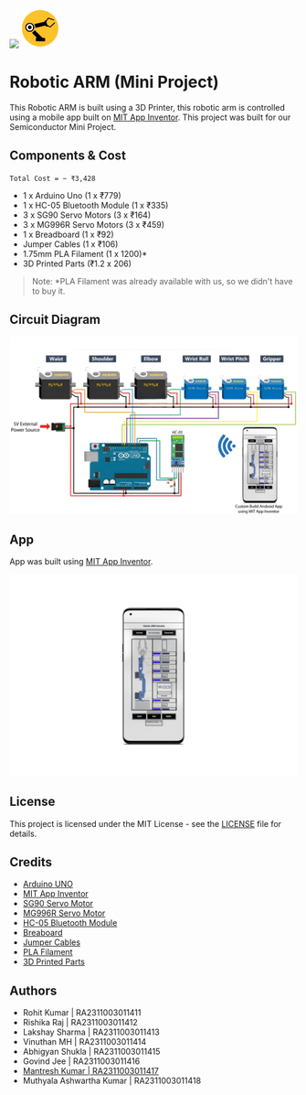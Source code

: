 <img src="https://1.bp.blogspot.com/-N-XwxleEyOo/WYQEtqUZGnI/AAAAAAAAwRI/Klh5vIblR_EzyXjHsm1zh5WP3hWZMaciACLcBGAs/s1600/SRM%2BLogo.png" height=70> <img src="./images/logo.png" height=70>

# Robotic ARM (Mini Project)

This Robotic ARM is built using a 3D Printer, this robotic arm is controlled using a mobile app built on [MIT App Inventor](http://ai2.appinventor.mit.edu/).
This project was built for our Semiconductor Mini Project.

## Components & Cost

`Total Cost = ~ ₹3,428`

- 1 x Arduino Uno (1 x ₹779)
- 1 x HC-05 Bluetooth Module (1 x ₹335)
- 3 x SG90 Servo Motors (3 x ₹164)
- 3 x MG996R Servo Motors (3 x ₹459)
- 1 x Breadboard (1 x ₹92)
- Jumper Cables (1 x ₹106)
- 1.75mm PLA Filament (1 x 1200)*
- 3D Printed Parts (₹1.2 x 206)

> Note: *PLA Filament was already available with us, so we didn't have to buy it.

## Circuit Diagram

![Circuit Diagram](./images/image.jpeg)

## App

App was built using [MIT App Inventor](http://ai2.appinventor.mit.edu/).

![App](./images/app.png)

## License

This project is licensed under the MIT License - see the [LICENSE](LICENSE) file for details.

## Credits

- [Arduino UNO](https://www.amazon.in/gp/product/B0BRQRMN2W/ref=ppx_yo_dt_b_asin_title_o06_s00?ie=UTF8&psc=1)
- [MIT App Inventor](http://ai2.appinventor.mit.edu/)
- [SG90 Servo Motor](https://www.amazon.in/gp/product/B07LD9K52Y/ref=ppx_yo_dt_b_asin_title_o05_s01?ie=UTF8&psc=1)
- [MG996R Servo Motor](https://www.amazon.in/gp/product/B08THD5DVS/ref=ppx_yo_dt_b_asin_title_o05_s00?ie=UTF8&psc=1)
- [HC-05 Bluetooth Module](https://www.amazon.in/gp/product/B087C39X6D/ref=ppx_yo_dt_b_asin_title_o07_s00?ie=UTF8&psc=1)
- [Breaboard](https://www.amazon.in/gp/product/B00MC1CCZQ/ref=ppx_yo_dt_b_asin_title_o08_s00?ie=UTF8&psc=1)
- [Jumper Cables](https://www.amazon.in/gp/product/B074JB6SX8/ref=ppx_yo_dt_b_asin_title_o08_s00?ie=UTF8&psc=1)
- [PLA Filament](https://robu.in/product/esun-pla-1-75mm-3d-printing-filament-1kg-silver/)
- [3D Printed Parts](https://howtomechatronics.com/tutorials/arduino/diy-arduino-robot-arm-with-smartphone-control/)

## Authors

- Rohit Kumar | RA2311003011411
- Rishika Raj | RA2311003011412
- Lakshay Sharma | RA2311003011413
- Vinuthan MH | RA2311003011414
- Abhigyan Shukla | RA2311003011415
- Govind Jee | RA2311003011416
- [Mantresh Kumar | RA2311003011417](https://github.com/mantreshkhurana)
- Muthyala Ashwartha Kumar | RA2311003011418
